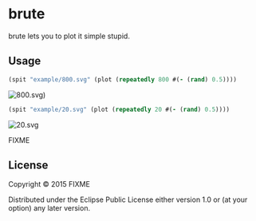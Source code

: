 # brute

brute lets you to plot it simple stupid.

## Usage

```clj
(spit "example/800.svg" (plot (repeatedly 800 #(- (rand) 0.5))))
```

![800.svg](https://rawgit.com/Macroz/brute/master/example/800.svg))

```clj
(spit "example/20.svg" (plot (repeatedly 20 #(- (rand) 0.5))))
```

![20.svg](https://rawgit.com/Macroz/brute/master/example/20.svg)

FIXME

## License

Copyright © 2015 FIXME

Distributed under the Eclipse Public License either version 1.0 or (at
your option) any later version.
